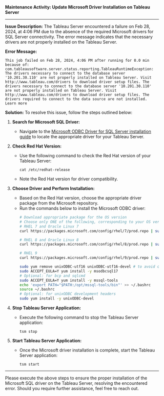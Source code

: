 **Maintenance Activity: Update Microsoft Driver Installation on Tableau Server**

---

**Issue Description:**
The Tableau Server encountered a failure on Feb 28, 2024, at 4:06 PM due to the absence of the required Microsoft drivers for SQL Server connectivity. The error message indicates that the necessary drivers are not properly installed on the Tableau Server.

**Error Message:**
```
This job failed on Feb 28, 2024, 4:06 PM after running for 0.0 min because of: com.tableausoftware.server.status.reporting.TableauRuntimeException: The drivers necessary to connect to the database server '10.201.30.110' are not properly installed on Tableau Server. Visit http://www.tableau.com/drivers to download driver setup files. The drivers necessary to connect to the database server '10.201.30.110' are not properly installed on Tableau Server. Visit http://www.tableau.com/drivers to download driver setup files. The drivers required to connect to the data source are not installed. Learn more
```

**Solution:**
To resolve this issue, follow the steps outlined below:

1. **Search for Microsoft SQL Driver:**
   - Navigate to the [Microsoft ODBC Driver for SQL Server installation guide](https://learn.microsoft.com/en-us/sql/connect/odbc/linux-mac/installing-the-microsoft-odbc-driver-for-sql-server?view=sql-server-ver15&tabs=alpine18-install%2Credhat17-install%2Cdebian8-install%2Credhat7-13-install%2Crhel7-offline#17) to locate the appropriate driver for your Tableau Server.

2. **Check Red Hat Version:**
   - Use the following command to check the Red Hat version of your Tableau Server:
     ```
     cat /etc/redhat-release
     ```
   - Note the Red Hat version for driver compatibility.

3. **Choose Driver and Perform Installation:**
   - Based on the Red Hat version, choose the appropriate driver package from the Microsoft repository.
   - Run the commands below to install the Microsoft ODBC driver:
     ```bash
     # Download appropriate package for the OS version
     # Choose only ONE of the following, corresponding to your OS version
     # RHEL 7 and Oracle Linux 7
     curl https://packages.microsoft.com/config/rhel/7/prod.repo | sudo tee /etc/yum.repos.d/mssql-release.repo

     # RHEL 8 and Oracle Linux 8
     curl https://packages.microsoft.com/config/rhel/8/prod.repo | sudo tee /etc/yum.repos.d/mssql-release.repo

     # RHEL 9
     curl https://packages.microsoft.com/config/rhel/9/prod.repo | sudo tee /etc/yum.repos.d/mssql-release.repo

     sudo yum remove unixODBC-utf16 unixODBC-utf16-devel # to avoid conflicts
     sudo ACCEPT_EULA=Y yum install -y msodbcsql17
     # Optional: for bcp and sqlcmd
     sudo ACCEPT_EULA=Y yum install -y mssql-tools
     echo 'export PATH="$PATH:/opt/mssql-tools/bin"' >> ~/.bashrc
     source ~/.bashrc
     # Optional: for unixODBC development headers
     sudo yum install -y unixODBC-devel
     ```

4. **Stop Tableau Server Application:**
   - Execute the following command to stop the Tableau Server application:
     ```
     tsm stop
     ```

5. **Start Tableau Server Application:**
   - Once the Microsoft driver installation is complete, start the Tableau Server application:
     ```
     tsm start
     ```

---

Please execute the above steps to ensure the proper installation of the Microsoft SQL driver on the Tableau Server, resolving the encountered error. Should you require further assistance, feel free to reach out.
